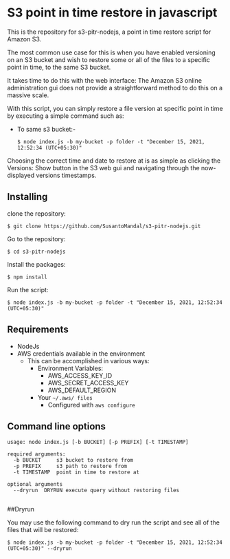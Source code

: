 # S3 point in time restore in javascript

This is the repository for s3-pitr-nodejs, a point in time restore script for Amazon S3.

The most common use case for this is when you have enabled versioning on an S3 bucket and wish to restore some or all of the files to a specific point in time, to the same S3 bucket.

It takes time to do this with the web interface: The Amazon S3 online administration gui does not provide a straightforward method to do this on a massive scale.

With this script, you can simply restore a file version at specific point in time by executing a simple command such as:

* To same s3 bucket:-
	```
	$ node index.js -b my-bucket -p folder -t "December 15, 2021, 12:52:34 (UTC+05:30)"
	```
Choosing the correct time and date to restore at is as simple as clicking the Versions: Show button in the S3 web gui and navigating through the now-displayed versions timestamps.

## Installing

clone the repository:

```
$ git clone https://github.com/SusantoMandal/s3-pitr-nodejs.git
```

Go to the repository: 

```
$ cd s3-pitr-nodejs
```

Install the packages:

```
$ npm install
```

Run the script:

```
$ node index.js -b my-bucket -p folder -t "December 15, 2021, 12:52:34 (UTC+05:30)"
```

## Requirements

  * NodeJs
  * AWS credentials available in the environment
	* This can be accomplished in various ways:
		* Environment Variables:
			* AWS_ACCESS_KEY_ID
			* AWS_SECRET_ACCESS_KEY
			* AWS_DEFAULT_REGION
		* Your `~/.aws/ files`
			* Configured with `aws configure`

## Command line options

```
usage: node index.js [-b BUCKET] [-p PREFIX] [-t TIMESTAMP]

required arguments:
  -b BUCKET     s3 bucket to restore from
  -p PREFIX     s3 path to restore from                     
  -t TIMESTAMP  point in time to restore at  

optional arguments  
  --dryrun  DRYRUN execute query without restoring files
                        
```
##Dryrun

You may use the following command to dry run the script and see all of the files that will be restored:

```
$ node index.js -b my-bucket -p folder -t "December 15, 2021, 12:52:34 (UTC+05:30)" --dryrun
```



